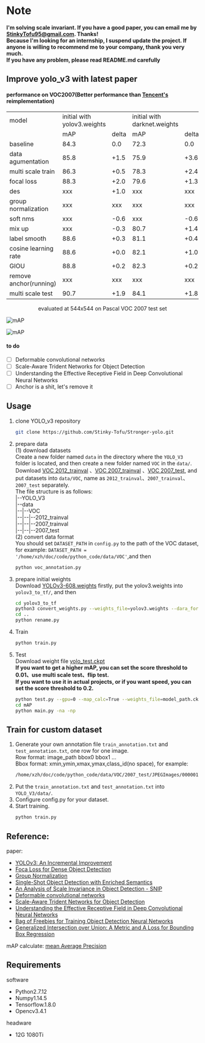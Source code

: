 Note
=
**I'm solving scale invariant. If you have a good paper, you can email me by StinkyTofu95@gmail.com. Thanks!<br>
Because I'm looking for an internship, I suspend update the project. If anyone is willing to recommend me to your company, thank you very much.<br>
If you have any problem, please read README.md carefully<br>**


## Improve yolo_v3 with latest paper <br>
#### performance on VOC2007(Better performance than [Tencent's](https://github.com/TencentYoutuResearch/ObjectDetection-OneStageDet/tree/master/yolo) reimplementation)<br>
<table>
   <tr><td>model</td><td>initial with yolov3.weights</td><td></td><td>initial with darknet.weights</td><td></td><td>release</td></tr>
   <tr><td></td><td>mAP</td><td>delta</td><td>mAP</td><td>delta</td><td></td></tr>
   <tr><td>baseline</td><td>84.3</td><td>0.0</td><td>72.3</td><td>0.0</td><td>yes</td></tr>
   <tr><td>data agumentation</td><td>85.8</td><td>+1.5</td><td>75.9</td><td>+3.6</td><td>yes</td></tr>
   <tr><td>multi scale train</td><td>86.3</td><td>+0.5</td><td>78.3</td><td>+2.4</td><td>yes</td></tr>
   <tr><td>focal loss</td><td>88.3</td><td>+2.0</td><td>79.6</td><td>+1.3</td><td>yes</td></tr>
   <tr><td>des</td><td>xxx</td><td>+1.0</td><td>xxx</td><td>xxx</td><td>no</td></tr>
   <tr><td>group normalization</td><td>xxx</td><td>xxx</td><td>xxx</td><td>xxx</td><td>yes</td></tr>
   <tr><td>soft nms</td><td>xxx</td><td>-0.6</td><td>xxx</td><td>-0.6</td><td>yes</td></tr>
   <tr><td>mix up</td><td>xxx</td><td>-0.3</td><td>80.7</td><td>+1.4</td><td>no</td></tr>
   <tr><td>label smooth</td><td>88.6</td><td>+0.3</td><td>81.1</td><td>+0.4</td><td>yes</td></tr>
   <tr><td>cosine learning rate</td><td>88.6</td><td>+0.0</td><td>82.1</td><td>+1.0</td><td>yes</td></tr>
   <tr><td>GIOU</td><td>88.8</td><td>+0.2</td><td>82.3</td><td>+0.2</td><td>yes</td></tr>
   <tr><td>remove anchor(running)</td><td>xxx</td><td>xxx</td><td>xxx</td><td>xxx</td><td>no</td></tr>
   <tr><td>multi scale test</td><td>90.7</td><td>+1.9</td><td>84.1</td><td>+1.8</td><td>yes</td></tr>
</table>
<p align="center">evaluated at 544x544 on Pascal VOC 2007 test set</p>

![mAP](https://github.com/Stinky-Tofu/Stronger-yolo/blob/master/mAP/mAP0.png)<br>

![mAP](https://github.com/Stinky-Tofu/Stronger-yolo/blob/master/mAP/mAP1.png)<br>
    
#### to do
- [ ] Deformable convolutional networks<br>
- [ ] Scale-Aware Trident Networks for Object Detection
- [ ] Understanding the Effective Receptive Field in Deep Convolutional Neural Networks<br>
- [ ] Anchor is a shit, let's remove it

## Usage
1. clone YOLO_v3 repository
    ``` bash
    git clone https://github.com/Stinky-Tofu/Stronger-yolo.git
    ```
2. prepare data<br>
    (1) download datasets<br>
    Create a new folder named `data` in the directory where the `YOLO_V3` folder 
    is located, and then create a new folder named `VOC` in the `data/`.<br>
    Download [VOC 2012_trainval](http://host.robots.ox.ac.uk/pascal/VOC/voc2012/VOCtrainval_11-May-2012.tar)
    、[VOC 2007_trainval](http://host.robots.ox.ac.uk/pascal/VOC/voc2007/VOCtrainval_06-Nov-2007.tar)
    、[VOC 2007_test](http://host.robots.ox.ac.uk/pascal/VOC/voc2007/VOCtest_06-Nov-2007.tar), and put datasets into `data/VOC`,
    name as `2012_trainval`、`2007_trainval`、`2007_test` separately. <br>
    The file structure is as follows:<br>
    |--YOLO_V3<br>
    |--data<br>
    |--|--VOC<br>
    |--|--|--2012_trainval<br>
    |--|--|--2007_trainval<br>
    |--|--|--2007_test<br>
    (2) convert data format<br>
    You should set `DATASET_PATH` in `config.py` to the path of the VOC dataset, for example:
    `DATASET_PATH = '/home/xzh/doc/code/python_code/data/VOC'`,and then<br>
    ```bash
    python voc_annotation.py
    ```
3. prepare initial weights<br>
    Download [YOLOv3-608.weights](https://pjreddie.com/media/files/yolov3.weights) firstly, 
    put the yolov3.weights into `yolov3_to_tf/`, and then 
    ```bash
    cd yolov3_to_tf
    python3 convert_weights.py --weights_file=yolov3.weights --dara_format=NHWC --ckpt_file=./saved_model/yolov3_608_coco_pretrained.ckpt
    cd ..
    python rename.py
    ``` 

4. Train<br>
    ``` bash
    python train.py
    ```
5. Test<br>
    Download weight file [yolo_test.ckpt](https://drive.google.com/drive/folders/1We_P5L4nlLofR0IJJXzS7EEklZGUb9sz)<br>
    **If you want to get a higher mAP, you can set the score threshold to 0.01、use multi scale test、flip test.<br>
    If you want to use it in actual projects, or if you want speed, you can set the score threshold to 0.2.<br>**
    ``` bash
    python test.py --gpu=0 --map_calc=True --weights_file=model_path.ckpt
    cd mAP
    python main.py -na -np
    ```
## Train for custom dataset<br>

1. Generate your own annotation file `train_annotation.txt` 
and `test_annotation.txt`, one row for one image. <br>
Row format: image_path bbox0 bbox1 ...<br>
Bbox format: xmin,ymin,xmax,ymax,class_id(no space), for example:<br>
    ```bash
    /home/xzh/doc/code/python_code/data/VOC/2007_test/JPEGImages/000001.jpg 48,240,195,371,11 8,12,352,498,14
    ```
2. Put the `train_annotation.txt` and `test_annotation.txt` into `YOLO_V3/data/`.<br>
3. Configure config.py for your dataset.<br>
3. Start training.<br>
    ```bash
    python train.py
    ```
     
## Reference:<br>
paper: <br>
- [YOLOv3: An Incremental Improvement](https://arxiv.org/abs/1804.02767)<br>
- [Foca Loss for Dense Object Detection](https://arxiv.org/abs/1708.02002)<br>
- [Group Normalization](https://arxiv.org/abs/1803.08494)<br>
- [Single-Shot Object Detection with Enriched Semantics](https://arxiv.org/abs/1712.00433)<br>
- [An Analysis of Scale Invariance in Object Detection - SNIP](https://arxiv.org/abs/1711.08189)<br>
- [Deformable convolutional networks](https://arxiv.org/abs/1811.11168)<br>
- [Scale-Aware Trident Networks for Object Detection](https://arxiv.org/abs/1901.01892)<br>
- [Understanding the Effective Receptive Field in Deep Convolutional Neural Networks](https://arxiv.org/abs/1701.04128)<br>
- [Bag of Freebies for Training Object Detection Neural Networks](https://arxiv.org/pdf/1902.04103.pdf)<br>
- [Generalized Intersection over Union: A Metric and A Loss for Bounding Box Regression](https://arxiv.org/abs/1902.09630)<br>

mAP calculate: [mean Average Precision](https://github.com/Cartucho/mAP)<br>
 
## Requirements
software
- Python2.7.12 <br>
- Numpy1.14.5<br>
- Tensorflow.1.8.0 <br>
- Opencv3.4.1 <br>

headware
- 12G 1080Ti